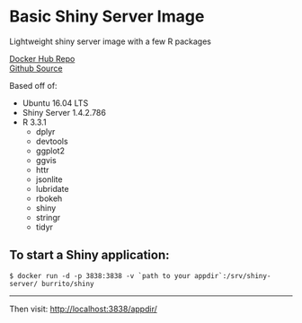 Basic Shiny Server Image
======
Lightweight shiny server image with a few R packages

[Docker Hub Repo](https://hub.docker.com/r/burrito/shiny/)  
[Github Source](https://github.com/ajay-d/docker-shiny)

Based off of:
* Ubuntu 16.04 LTS
* Shiny Server 1.4.2.786
* R 3.3.1
   * dplyr 
   * devtools
   * ggplot2
   * ggvis
   * httr
   * jsonlite
   * lubridate
   * rbokeh
   * shiny 
   * stringr
   * tidyr


To start a Shiny application:
-----
```
$ docker run -d -p 3838:3838 -v `path to your appdir`:/srv/shiny-server/ burrito/shiny
```
---

Then visit: <http://localhost:3838/appdir/>
